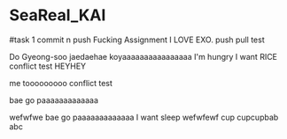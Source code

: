 # SeaReal_KAI
#task 1 commit n push 
Fucking Assignment
I LOVE EXO.
push pull test

Do Gyeong-soo jaedaehae
koyaaaaaaaaaaaaaaaa
I'm hungry
I want RICE
conflict test
HEYHEY

me tooooooooo
conflict test

bae go paaaaaaaaaaaaa

wefwfwe
bae go paaaaaaaaaaaaa
I want sleep
wefwfewf
cup
cupcupbab
abc
